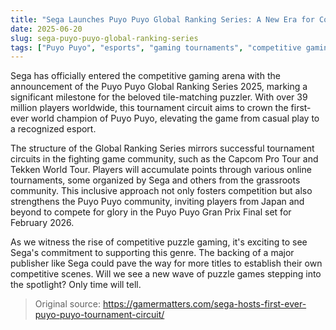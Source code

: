 ```yaml
---
title: "Sega Launches Puyo Puyo Global Ranking Series: A New Era for Competitive Puzzle Gaming"
date: 2025-06-20
slug: sega-puyo-puyo-global-ranking-series
tags: ["Puyo Puyo", "esports", "gaming tournaments", "competitive gaming"]
---
```


Sega has officially entered the competitive gaming arena with the announcement of the Puyo Puyo Global Ranking Series 2025, marking a significant milestone for the beloved tile-matching puzzler. With over 39 million players worldwide, this tournament circuit aims to crown the first-ever world champion of Puyo Puyo, elevating the game from casual play to a recognized esport.

The structure of the Global Ranking Series mirrors successful tournament circuits in the fighting game community, such as the Capcom Pro Tour and Tekken World Tour. Players will accumulate points through various online tournaments, some organized by Sega and others from the grassroots community. This inclusive approach not only fosters competition but also strengthens the Puyo Puyo community, inviting players from Japan and beyond to compete for glory in the Puyo Puyo Gran Prix Final set for February 2026.

As we witness the rise of competitive puzzle gaming, it's exciting to see Sega's commitment to supporting this genre. The backing of a major publisher like Sega could pave the way for more titles to establish their own competitive scenes. Will we see a new wave of puzzle games stepping into the spotlight? Only time will tell.

> Original source: https://gamermatters.com/sega-hosts-first-ever-puyo-puyo-tournament-circuit/